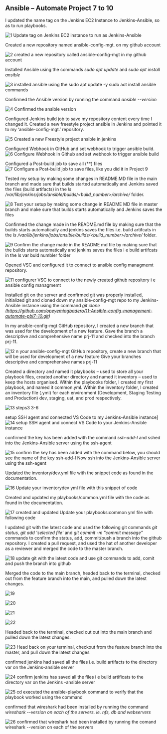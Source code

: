 ## Ansible – Automate Project 7 to 10 ##

I updated the name tag on the Jenkins EC2 Instance to Jenkins-Ansible, so as to run playbooks.

![1  Update tag on Jenkins EC2 instance to run as Jenkins-Ansible](https://user-images.githubusercontent.com/79456052/189454688-c4512507-97d0-4dc1-995e-8fda515dcbf7.png)

Created a new repository named ansible-config-mgt. on my github account

![2  created a new repository called ansible-config-mgt in my github account](https://user-images.githubusercontent.com/79456052/189454873-59a70433-7c07-4ccb-99e1-d59b45283bed.png)

Installed Ansible using the commands *sudo apt update* and *sudo apt install ansible*

![3   installed ansible using the sudo apt update -y   sudo aot install ansible commands](https://user-images.githubusercontent.com/79456052/189455117-70290c2d-3f39-43e9-97d8-a8faf15ca268.png)

Confirmed the Ansible version by running the command *ansible --version*

![4  Confirmed the ansible version](https://user-images.githubusercontent.com/79456052/189455210-fc85655e-edae-4716-806b-41f2966cebc8.png)

Configured Jenkins build job to save my repository content every time I changed it. Created a new freestyle project ansible in Jenkins and pointed it to my ‘ansible-config-mgt.’ repository.

![5  Created a new Freestyle project ansible in jenkins ](https://user-images.githubusercontent.com/79456052/189455634-f252984a-bfd1-4f70-98a8-222b345597ba.png)

Configured Webhook in GitHub and set webhook to trigger ansible build.
![6  Configure Webhook in Github and set webhook to trigger ansible build](https://user-images.githubusercontent.com/79456052/189455677-c2a6f6e7-4fe0-4619-a43a-8715fa12b0ab.png)

Configured a Post-build job to save all (**) files
![7  Configure a Post-build job to save  files, like you did it in Project 9](https://user-images.githubusercontent.com/79456052/189455734-f5813535-b413-42ba-9d09-7ca479c97bca.png)

Tested my setup by making some changes in README.MD file in the main branch and made sure that builds started automatically and Jenkins saved the files (build artifacts) in the  *ls /var/lib/jenkins/jobs/ansible/builds/<build_number>/archive/* folder.

![8  Test your setup by making some change in README MD file in master branch and make sure that builds starts automatically and Jenkins saves the files](https://user-images.githubusercontent.com/79456052/189455910-6acdaeb6-0ed1-4361-a79e-c087c9f50a5d.png)


Confirmed the change made in the README.md file by making sure that the builds starts automatically and jenkins saves the files i.e. build artifcats in the  *ls /var/lib/jenkins/jobs/ansible/builds/<build_number>/archive/* folder.

![9  Confirm the change made in the README md file by making sure that the builds starts automatically and jenkins saves the files i e  build artifcats in the ls var buld numbler folder](https://user-images.githubusercontent.com/79456052/189456387-77ea6d90-f5a2-4b18-9a45-8115a8053c20.png)


Opened VSC and configured it to connect to ansible config managmemt repository.

![11  configurer VSC to connect to the newly created github repository i e  ansible config managmemt](https://user-images.githubusercontent.com/79456052/189456758-c446f953-dccc-463d-8920-689d68a238e9.png)


Installed git on the server and confirmed git was properly installed, initialized git and cloned down my ansible-config-mgt repo to my Jenkins-Ansible instance using the command  *git clone (https://github.com/opeyemiagbadero/11-Ansible-config-management-automate-pbl7-10.git)*

In my ansible-config-mgt GitHub repository, I created a new branch that was used for the development of a new feature. Gave the branch a descriptive and comprehensive name prj-11 and checked into the branch prj-11. 

![12  n your ansible-config-mgt GitHub repository, create a new branch that will be used for development of a new feature  Give your branches descriptive and comprehensive names prj-11](https://user-images.githubusercontent.com/79456052/189457293-1b8d1082-9bfc-4a92-baf7-f40a09438239.png)

Created a directory and named it playbooks –  used to store all your playbook files, created another directory and named it inventory – used to keep the hosts organised. Within the playbooks folder, I created my first playbook, and named it common.yml. Within the inventory folder, I created an inventory file (.yml) for each environment (Development, Staging Testing and Production) dev, staging, uat, and prod respectively.

![13  steps3  3-6](https://user-images.githubusercontent.com/79456052/189457502-eb5ce62e-a8a3-40c7-8216-f3f4588bb298.png)

setup SSH agent and connected VS Code to my Jenkins-Ansible instance]
![14  setup SSH agent and connect VS Code to your Jenkins-Ansible instance](https://user-images.githubusercontent.com/79456052/189459356-f9c4b4d6-baf3-443f-bc8c-f4402e2255d4.png)

confirmed the key has been added with the command  *ssh-add-l* and sshed into the Jenkins-Ansible server using the ssh-agent

![ 15  confirm the key has been added with the command below, you should see the name of the key ssh-add-l  Now ssh into the Jenkins-Ansible server using the ssh-agent](https://user-images.githubusercontent.com/79456052/189459671-e57b8f62-a931-44a5-8dd7-04ec027c8b1e.png)

Updated the inventory/dev.yml file with the snippet code as found in the documentation.

![16  Update your inventorydev yml file with this snippet of code](https://user-images.githubusercontent.com/79456052/189460008-389a91ca-fd71-4f10-ba9b-919cc65b5fa0.png)

Created and updated my playbooks/common.yml file with the code as found in the documentation.

![17   created and updated Update your playbooks:common yml file with following code ](https://user-images.githubusercontent.com/79456052/189460350-868ef7c5-eb1e-428b-b83d-1955d785c8e4.png)

I updated git with the latest code and used the following git commands  *git status,  git add 'selected file'* and  *git commit -m "commit message"* commands to confirm the status, add, commit/push a branch into the github repository. I created a pull request, and used the hat of another developer as a reviewer and merged the code to the master branch.

![18  update git with the latest code and use git commands to add, comit and push the branch into github](https://user-images.githubusercontent.com/79456052/189461686-62043a42-77f2-471f-af6a-276c8dc5d143.png)

 Merged the code to the main branch, headed back to the terminal, checked out from the feature branch into the main, and pulled down the latest changes.

![19](https://user-images.githubusercontent.com/79456052/189462070-05a7e7c7-4040-4ad1-9859-6677a672b2db.png)

![20](https://user-images.githubusercontent.com/79456052/189462074-9da6e28a-254b-4e86-960a-e170375cebb3.png)

![21](https://user-images.githubusercontent.com/79456052/189462075-3d90b2be-9bc7-4dc7-93ba-96d69bddef9c.png)




![22](https://user-images.githubusercontent.com/79456052/189477066-bd2551aa-cf7b-4c57-a2b5-1df542e2807e.png)


Headed back to the terminal, checked out out into the main branch and pulled down the latest changes.

![23 Head back on your terminal, checkout from the feature branch into the master, and pull down the latest changes](https://user-images.githubusercontent.com/79456052/189477200-cacd42cd-9431-4ea6-9fb2-c13e410bde7e.png)

confirmed jenkins had saved all the files i.e. build artifacts to the directory var on the Jenkins-ansible server

![24  confirm jenkins has saved all the files i e  build artificats to  the directory var  on the Jenkins -ansible server](https://user-images.githubusercontent.com/79456052/189477098-a591bea5-db3a-448f-9f87-e0c3255fbf97.png)


![25  cd executed the ansible-playbook command to verify that the playbook worked using the command ](https://user-images.githubusercontent.com/79456052/189477110-a33d0761-822f-468c-9f75-7d08a1e2f8d7.png)

confirmed that wireshark had been installed by running the command *wireshark --version on each of the servers. ie. nfs, db and webservers*

![26  confirmed that wireshark had been installed by running the comand wireshark --version on each of the servers](https://user-images.githubusercontent.com/79456052/189477115-2f6a4bf9-86cf-42c6-a5b0-530c0857e52c.png)

